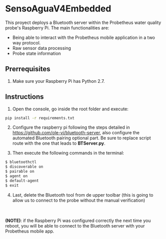 # SensoAguaV4Embedded
This proyect deploys a Bluetooth server within the Probetheus water quality probe's Raspberry Pi. The main functionalities are: 
* Being able to interact with the Probetheus mobile application in a two way protocol.
* Raw sensor data processing
* Probe state information
## Prerrequisites
1. Make sure your Raspberry Pi has Python 2.7.
## Instructions
1. Open the console, go inside the root folder and execute:
```bash
pip install -r requirements.txt
```
2. Configure the raspberry pi following the steps detailed in https://github.com/ole-vi/bluetooth-server, also configure the automated Bluetooth pairing optional part. Be sure to replace script route with the one that leads to **BTServer.py**.

3. Then execute the following commands in the terminal:
```bash
$ bluetoothctl 
$ discoverable on
$ pairable on
$ agent on
$ default-agent
$ exit
```

4. Last, delete the Bluetooth tool from de upper toolbar (this is going to allow us to connect to the probe without the manual verification)

</br></br>
**(NOTE)**: if the Raspberry Pi was configured correctly the next time you reboot, you will be able to connect to the Bluetooth server with your Probetheus mobile app. 

